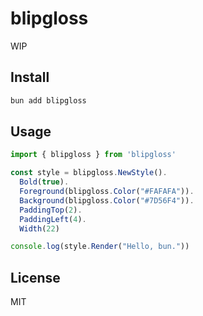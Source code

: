 # blipgloss

WIP

## Install

```bash
bun add blipgloss
```

## Usage

```ts
import { blipgloss } from 'blipgloss'

const style = blipgloss.NewStyle().
  Bold(true).
  Foreground(blipgloss.Color("#FAFAFA")).
  Background(blipgloss.Color("#7D56F4")).
  PaddingTop(2).
  PaddingLeft(4).
  Width(22)

console.log(style.Render("Hello, bun."))
```

## License

MIT

